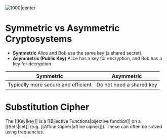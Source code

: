 ![1000|center](shannnon-communiocation-model.excalidraw)
# Symmetric vs Asymmetric Cryptosystems
- **Symmetric**
	Alice and Bob use the same key (a shared secret).
- **Asymmetric (Public Key)**
	Alice has a key for encryption, and Bob has a key for decryption.

| **Symmetric**                       | **Asymmetric**           |
| ----------------------------------- | ------------------------ |
| Typically more secure and efficient | Do not need a shared key |

# Substitution Cipher
The [[Key|key]] is a [[Bijective Functions|bijective function]] on a [[Sets|set]] (e.g. [[Affine Cipher|affine cipher]]). These can often be solved using frequencies.